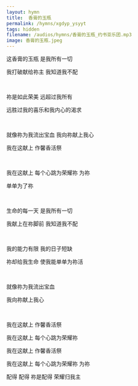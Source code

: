 ```yaml
---
layout: hymn
title:  香膏的玉瓶
permalink: /hymns/xgdyp_ysyyt
tags: hidden
filename: /audios/hymns/香膏的玉瓶_约书亚乐团.mp3
image: 香膏的玉瓶.jpeg
---
```


这香膏的玉瓶 是我所有一切

我打破献给祢主 我知道我不配

<br>

祢是如此荣美 远超过我所有

远胜过我的喜乐和我内心的渴求

<br>

就像祢为我流出宝血 我向祢献上我心

我在这献上 作馨香活祭

<br>

我在这献上 每个心跳为荣耀祢 为祢

单单为了祢

<br>

生命的每一天 是我所有一切

我献上在祢脚前 我知道我不配

<br>

我的能力有限 我的日子短缺

祢却给我生命 使我能单单为祢活

<br>

就像祢为我流出宝血

我向祢献上我心

<br>

我在这献上 作馨香活祭

我在这献上 每个心跳为荣耀祢

我在这献上 作馨香活祭

我在这献上 每个心跳为荣耀祢 为祢

配得 配得 祢是配得 荣耀归我主